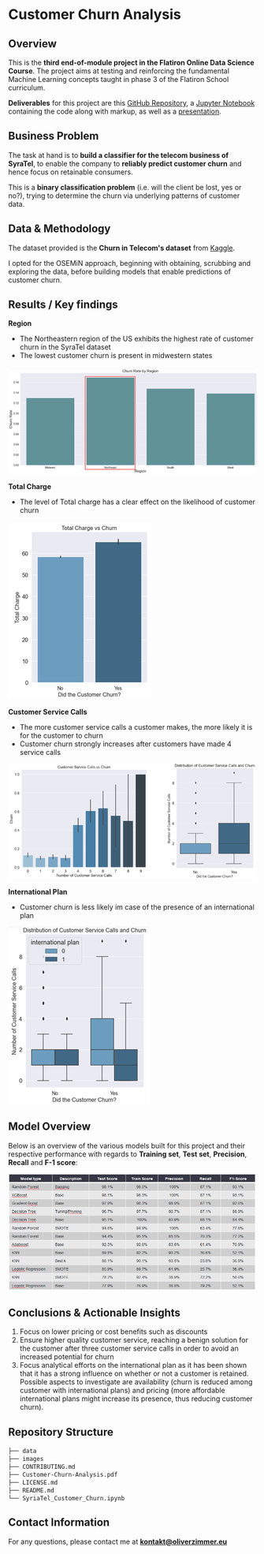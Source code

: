 # Customer Churn Analysis

## Overview

This is the **third end-of-module project in the Flatiron Online Data Science Course**. The project aims at testing and reinforcing the fundamental Machine Learning concepts taught in phase 3 of the Flatiron School curriculum.

**Deliverables** for this project are this [GitHub Repository](https://github.com/senseize/Customer-Churn-Analysis), a [Jupyter Notebook](./SyriaTel_Customer_Churn.ipynb) containing the code along with markup, as well as a [presentation](./Customer-Churn-Analysis.pdf).

## Business Problem

The task at hand is to **build a classifier for the telecom business of SyraTel**, to enable the company to **reliably predict customer churn** and hence focus on retainable consumers.

This is a **binary classification problem** (i.e. will the client be lost, yes or no?), trying to determine the churn via underlying patterns of customer data.

## Data & Methodology

The dataset provided is the **Churn in Telecom's dataset** from [Kaggle](https://www.kaggle.com/datasets/becksddf/churn-in-telecoms-dataset).

I opted for the OSEMiN approach, beginning with obtaining, scrubbing and exploring the data, before building models that enable predictions of customer churn. 

## Results / Key findings

**Region**
 - The Northeastern region of the US exhibits the highest rate of customer churn in the SyraTel dataset
 - The lowest customer churn is present in midwestern states
 
![Region](./images/Region.PNG)

**Total Charge**
 - The level of Total charge has a clear effect on the likelihood of customer churn
 
![Total_charge](./images/Total_charge.PNG)

**Customer Service Calls**

 - The more customer service calls a customer makes, the more likely it is for the customer to churn
 - Customer churn strongly increases after customers have made 4 service calls
 
![customer_service_calls](./images/customer_service_calls.png)

**International Plan**
 - Customer churn is less likely im case of the presence of an international plan
 
![International_plan](./images/International_plan.PNG)


## Model Overview

Below is an overview of the various models built for this project and their respective performance with regards to **Training set**, **Test set**, **Precision**, **Recall** and **F-1 score**:

![Model_overview](./images/Model_overview.PNG)

## Conclusions & Actionable Insights

1. Focus on lower pricing or cost benefits such as discounts
2. Ensure higher quality customer service, reaching a benign solution for the customer after three customer service calls in order to avoid an increased potential for churn
3. Focus analytical efforts on the international plan as it has been shown that it has a strong influence on whether or not a customer is retained. Possible aspects to investigate are availability (churn is reduced among customer with international plans) and pricing (more affordable international plans might increase its presence, thus reducing customer churn).

## Repository Structure

```
├── data
├── images
├── CONTRIBUTING.md
├── Customer-Churn-Analysis.pdf
├── LICENSE.md
├── README.md
└── SyriaTel_Customer_Churn.ipynb
```

## Contact Information

For any questions, please contact me at **kontakt@oliverzimmer.eu**
